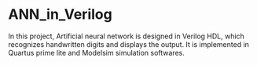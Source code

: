 # ANN_in_Verilog
In this project, Artificial neural network is designed in Verilog HDL, which recognizes handwritten digits and displays the output. It is implemented in Quartus prime lite and Modelsim simulation softwares.
